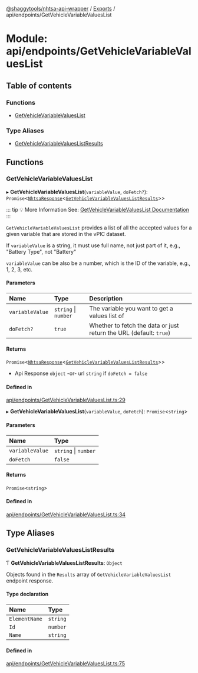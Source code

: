 [@shaggytools/nhtsa-api-wrapper](../index.md) / [Exports](../modules.md) / api/endpoints/GetVehicleVariableValuesList

# Module: api/endpoints/GetVehicleVariableValuesList

## Table of contents

### Functions

- [GetVehicleVariableValuesList](api_endpoints_GetVehicleVariableValuesList.md#getvehiclevariablevalueslist)

### Type Aliases

- [GetVehicleVariableValuesListResults](api_endpoints_GetVehicleVariableValuesList.md#getvehiclevariablevalueslistresults)

## Functions

### GetVehicleVariableValuesList

▸ **GetVehicleVariableValuesList**(`variableValue`, `doFetch?`): `Promise`<[`NhtsaResponse`](api_types.md#nhtsaresponse)<[`GetVehicleVariableValuesListResults`](api_endpoints_GetVehicleVariableValuesList.md#getvehiclevariablevalueslistresults)\>\>

::: tip :bulb: More Information
See: [GetVehicleVariableValuesList Documentation](/api/get-vehicle-variable-values-list)
:::

`GetVehicleVariableValuesList` provides a list of all the accepted values for a given variable
that are stored in the vPIC dataset.

If `variableValue` is a string, it must use full name, not just part of it, e.g.,
"Battery Type", not "Battery"

`variableValue` can be also be a number, which is the ID of the variable, e.g., 1, 2, 3, etc.

#### Parameters

| Name            | Type                 | Description                                                        |
| :-------------- | :------------------- | :----------------------------------------------------------------- |
| `variableValue` | `string` \| `number` | The variable you want to get a values list of                      |
| `doFetch?`      | `true`               | Whether to fetch the data or just return the URL (default: `true`) |

#### Returns

`Promise`<[`NhtsaResponse`](api_types.md#nhtsaresponse)<[`GetVehicleVariableValuesListResults`](api_endpoints_GetVehicleVariableValuesList.md#getvehiclevariablevalueslistresults)\>\>

- Api Response
  `object` -or- url `string` if `doFetch = false`

#### Defined in

[api/endpoints/GetVehicleVariableValuesList.ts:29](https://github.com/ShaggyTech/nhtsa-api-wrapper/blob/main/packages/lib/src/api/endpoints/GetVehicleVariableValuesList.ts#L29)

▸ **GetVehicleVariableValuesList**(`variableValue`, `doFetch`): `Promise`<`string`\>

#### Parameters

| Name            | Type                 |
| :-------------- | :------------------- |
| `variableValue` | `string` \| `number` |
| `doFetch`       | `false`              |

#### Returns

`Promise`<`string`\>

#### Defined in

[api/endpoints/GetVehicleVariableValuesList.ts:34](https://github.com/ShaggyTech/nhtsa-api-wrapper/blob/main/packages/lib/src/api/endpoints/GetVehicleVariableValuesList.ts#L34)

## Type Aliases

### GetVehicleVariableValuesListResults

Ƭ **GetVehicleVariableValuesListResults**: `Object`

Objects found in the `Results` array of `GetVehicleVariableValuesList` endpoint response.

#### Type declaration

| Name          | Type     |
| :------------ | :------- |
| `ElementName` | `string` |
| `Id`          | `number` |
| `Name`        | `string` |

#### Defined in

[api/endpoints/GetVehicleVariableValuesList.ts:75](https://github.com/ShaggyTech/nhtsa-api-wrapper/blob/main/packages/lib/src/api/endpoints/GetVehicleVariableValuesList.ts#L75)

